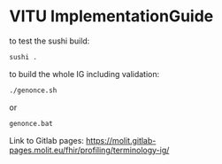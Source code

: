 # VITU ImplementationGuide

to test the sushi build: 
```bash
sushi .
```

to build the whole IG including validation:
```bash
./genonce.sh
```
or
```bash
genonce.bat
```

Link to Gitlab pages: https://molit.gitlab-pages.molit.eu/fhir/profiling/terminology-ig/
